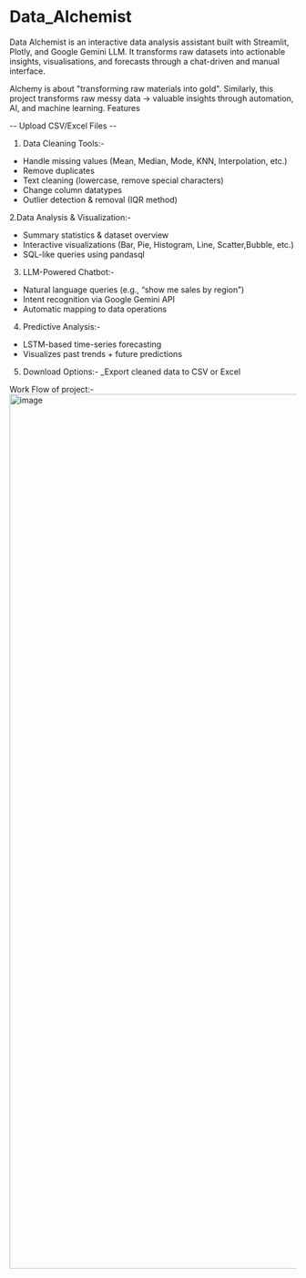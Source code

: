 # Data_Alchemist
Data Alchemist is an interactive data analysis assistant built with Streamlit, Plotly, and Google Gemini LLM. It transforms raw datasets into actionable insights, visualisations, and forecasts through a chat-driven and manual interface.

Alchemy is about "transforming raw materials into gold".
Similarly, this project transforms raw messy data → valuable insights through automation, AI, and machine learning.
Features

-- Upload CSV/Excel Files --
1. Data Cleaning Tools:-
- Handle missing values (Mean, Median, Mode, KNN, Interpolation, etc.)
- Remove duplicates
- Text cleaning (lowercase, remove special characters)
- Change column datatypes
- Outlier detection & removal (IQR method)

2.Data Analysis & Visualization:-
- Summary statistics & dataset overview
- Interactive visualizations (Bar, Pie, Histogram, Line, Scatter,Bubble, etc.)
- SQL-like queries using pandasql

3. LLM-Powered Chatbot:-
- Natural language queries (e.g., “show me sales by region”)
- Intent recognition via Google Gemini API
- Automatic mapping to data operations

4. Predictive Analysis:-
- LSTM-based time-series forecasting
- Visualizes past trends + future predictions

5. Download Options:-
_Export cleaned data to CSV or Excel

Work Flow of project:-
<img width="1024" height="1536" alt="image" src="https://github.com/user-attachments/assets/6e02f30c-f2c0-4d83-86eb-f04405654df4" />


